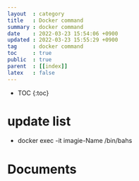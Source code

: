 ```yaml
---
layout  : category 
title   : Docker command
summary : docker command  
date    : 2022-03-23 15:54:06 +0900
updated : 2022-03-23 15:55:29 +0900
tag     : docker command  
toc     : true
public  : true
parent  : [[index]] 
latex   : false
---
```

* TOC
{:toc}

# update list
- docker exec -it imagie-Name /bin/bahs


# Documents
